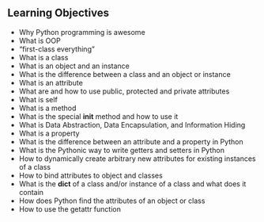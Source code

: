 ## Learning Objectives
* Why Python programming is awesome
* What is OOP
* “first-class everything”
* What is a class
* What is an object and an instance
* What is the difference between a class and an object or instance
* What is an attribute
* What are and how to use public, protected and private attributes
* What is self
* What is a method
* What is the special __init__ method and how to use it
* What is Data Abstraction, Data Encapsulation, and Information Hiding
* What is a property
* What is the difference between an attribute and a property in Python
* What is the Pythonic way to write getters and setters in Python
* How to dynamically create arbitrary new attributes for existing instances of a class
* How to bind attributes to object and classes
* What is the __dict__ of a class and/or instance of a class and what does it contain
* How does Python find the attributes of an object or class
* How to use the getattr function

